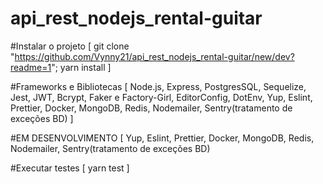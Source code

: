 # api_rest_nodejs_rental-guitar

#Instalar o projeto
[
git clone "https://github.com/Vynny21/api_rest_nodejs_rental-guitar/new/dev?readme=1";
yarn install
]

#Frameworks e Bibliotecas
[
Node.js, Express, PostgresSQL, Sequelize, Jest, JWT, Bcrypt, Faker e Factory-Girl, EditorConfig, 
DotEnv, Yup, Eslint, Prettier, Docker, MongoDB, Redis, Nodemailer, Sentry(tratamento de exceções BD)
]

#EM DESENVOLVIMENTO
[
Yup, Eslint, Prettier, Docker, MongoDB, Redis, Nodemailer, Sentry(tratamento de exceções BD)

#Executar testes
[
yarn test
]
